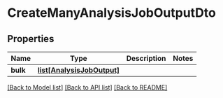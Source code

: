 # CreateManyAnalysisJobOutputDto

## Properties
Name | Type | Description | Notes
------------ | ------------- | ------------- | -------------
**bulk** | [**list[AnalysisJobOutput]**](AnalysisJobOutput.md) |  | 

[[Back to Model list]](../README.md#documentation-for-models) [[Back to API list]](../README.md#documentation-for-api-endpoints) [[Back to README]](../README.md)

